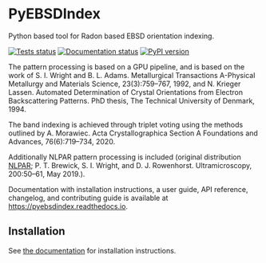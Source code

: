 # PyEBSDIndex

Python based tool for Radon based EBSD orientation indexing.

[![Tests status](https://github.com/USNavalResearchLaboratory/PyEBSDIndex/actions/workflows/tests.yml/badge.svg)](https://github.com/USNavalResearchLaboratory/PyEBSDIndex/actions/workflows/tests.yml)
[![Documentation status](https://readthedocs.org/projects/pyebsdindex/badge/?version=latest)](https://pyebsdindex.readthedocs.io/en/latest/)
[![PyPI version](https://img.shields.io/pypi/v/pyebsdindex.svg)](https://pypi.python.org/pypi/pyebsdindex)

The pattern processing is based on a GPU pipeline, and is based on the work of S. I.
Wright and B. L. Adams. Metallurgical Transactions A-Physical Metallurgy and Materials
Science, 23(3):759–767, 1992, and N. Krieger Lassen. Automated Determination of Crystal
Orientations from Electron Backscattering Patterns. PhD thesis, The Technical University
of Denmark, 1994.

The band indexing is achieved through triplet voting using the methods outlined by A.
Morawiec. Acta Crystallographica Section A Foundations and Advances, 76(6):719–734,
2020.

Additionally NLPAR pattern processing is included (original distribution
[NLPAR](https://github.com/USNavalResearchLaboratory/NLPAR); P. T. Brewick, S. I.
Wright, and D. J. Rowenhorst. Ultramicroscopy, 200:50–61, May 2019.).

Documentation with installation instructions, a user guide, API reference, changelog,
and contributing guide is available at https://pyebsdindex.readthedocs.io.

## Installation

See [the documentation](https://pyebsdindex.readthedocs.io/en/stable/installation.html)
for installation instructions.
